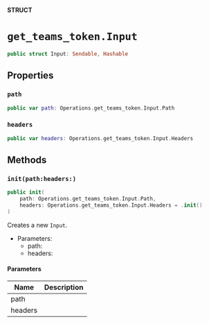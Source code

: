 **STRUCT**

# `get_teams_token.Input`

```swift
public struct Input: Sendable, Hashable
```

## Properties
### `path`

```swift
public var path: Operations.get_teams_token.Input.Path
```

### `headers`

```swift
public var headers: Operations.get_teams_token.Input.Headers
```

## Methods
### `init(path:headers:)`

```swift
public init(
    path: Operations.get_teams_token.Input.Path,
    headers: Operations.get_teams_token.Input.Headers = .init()
)
```

Creates a new `Input`.

- Parameters:
  - path:
  - headers:

#### Parameters

| Name | Description |
| ---- | ----------- |
| path |  |
| headers |  |